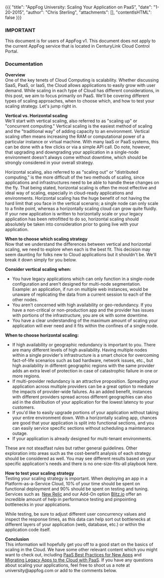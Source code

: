 {{{
  "title": "AppFog University: Scaling Your Application on PaaS",
  "date": "1-20-2015",
  "author": "Chris Sterling",
  "attachments": [],
  "contentIsHTML": false
}}}

### IMPORTANT

This document is for users of AppFog v1. This document does not apply to the current AppFog service that is located in CenturyLink Cloud Control Portal.

### Documentation



<p><strong>Overview</strong><br /> One of the key tenets of Cloud Computing is scalability. Whether discussing SaaS, PaaS, or IaaS, the Cloud allows applications to easily grow with user demand. While scaling in each type of Cloud has different considerations, in this post, we aim to focus primarily on PaaS. We'll be covering different types of scaling approaches, when to choose which, and how to test your scaling strategy. Let's jump right in.</p>
<p><strong>Vertical vs. Horizontal scaling</strong><br /> We'll start with vertical scaling, also referred to as "scaling up" or "concurrent computing." Vertical scaling is the easiest method of scaling and the "traditional way" of adding capacity to an environment. Vertical scaling often means increasing the RAM or computational power of a particular instance or virtual machine. With many IaaS or PaaS systems, this can be done with a few clicks or via a simple API call. Do note, however, that upgrading and downgrading your application in a single-node environment doesn't always come without downtime, which should be strongly considered in your overall strategy.</p>
<p>Horizontal scaling, also referred to as "scaling out" or "distributed computing," is the more difficult of the two methods of scaling, since applications and infrastructures need to be able to handle these changes on the fly. That being stated, horizontal scaling is often the most effective and ideal way of scaling, especially in cloud-ready applications and environments. Horizontal scaling has the huge benefit of not having the hard limit that you face in the vertical scenario; a single node can only scale to a finite point, whereas a horizontally scaling cloud can grow quite fluidly. If your new application is written to horizontally scale or your legacy application has been retrofitted to do so, horizontal scaling should absolutely be taken into consideration prior to going live with your application.</p>
<p><strong>When to choose which scaling strategy</strong><br /> Now that we understand the differences between vertical and horizontal scaling, we need to explore when each is the best fit. This decision may seem daunting for folks new to Cloud applications but it shouldn't be. We'll break it down simply for you below.</p>
<p><strong>Consider vertical scaling when:</strong></p>
<ul>
<li>You have legacy applications which can only function in a single-node configuration and aren't designed for multi-node segmentation. Example: an application, if run on multiple web instances, would be unaware of replicating the data from a current session to each of the other nodes.</li>
<li>You aren't concerned with high availability or geo-redundancy. If you have a non-critical or non-production app and the provider has issues with portions of the infrastructure, you are ok with some downtime.</li>
<li>You have a clear understanding of the maximum amount of scaling your application will ever need and it fits within the confines of a single node.</li>
</ul>
<p><strong>When to choose horizontal scaling:</strong></p>
<ul>
<li>If high availability or geographic redundancy is important to you. There are many different levels of high availability. Having multiple nodes within a single provider's infrastructure is a smart choice for overcoming fact-of-life scenarios such as bad hardware, network issues, etc., but high availability in different geographic regions with the same provider adds an extra level of protection in case of catastrophic failure in one or more regions.</li>
<li>If multi-provider redundancy is an attractive proposition. Spreading your application across multiple providers can be a great option to mediate the impacts of provider-wide failures. As an added benefit, instances with different providers spread across different geographies can also aid in the distribution of your application for the lowest latency to your customers.</li>
<li>If you'd like to easily upgrade portions of your application without taking your entire environment down. With a horizontally scaling app, chances are good that your application is split into functional sections, and you can easily service specific sections without scheduling a maintenance outage.</li>
<li>If your application is already designed for multi-tenant environments.</li>
</ul>
<p>These are not steadfast rules but rather general guidelines. Other exploration into areas such as the cost-benefit analysis of each strategy should be considered as well. You may see different results based on your specific application's needs and there is no one-size-fits-all playbook here.</p>
<p><strong>How to test your scaling strategy</strong><br /> Testing your scaling strategy is important. When deploying an app in a Platform-as-a-Service Cloud, 10% of your time should be spent on functional deployment and 90% should be spent on testing and tuning. Services such as  <a href="http://newrelic.com" data-cke-saved-href="http://newrelic.com">New Relic</a> and our Add-On option <a href="blitz.md">Blitz.io</a> offer an incredible amount of help in performance testing and pinpointing bottlenecks in your applications.</p>
<p>While testing, be sure to adjust different user concurrency values and inspect the response times, as this data can help sort out bottlenecks at different layers of your application (web, database, etc.) or within the application code itself.</p>
<p><strong>Conclusion</strong><br /> This information will hopefully get you off to a good start on the basics of scaling in the Cloud. We have some other relevant content which you might want to check out, including <a href="http://university.appfog.com/best-practices-for-new-apps">PaaS Best Practices for New Apps</a> and <a href="migrating-legacy-apps-to-the-cloud-with-paas.md">Migrating Legacy Apps to the Cloud with PaaS</a>. If you have any questions about scaling your applications, feel free to shoot us a note at university@appfog.com or add to the comments below.<br /> </p>
